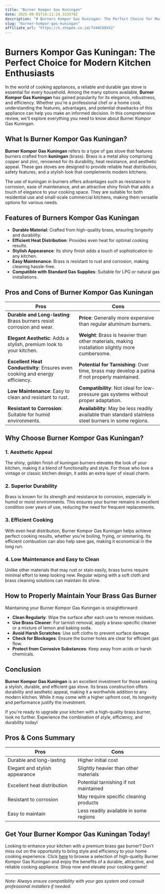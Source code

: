 ```yaml
---
title: "Burner Kompor Gas Kuningan"
date: 2025-09-01T14:11:24.333578Z
description: "# Burners Kompor Gas Kuningan: The Perfect Choice for Modern Kitchen Enthusiasts..."
slug: "burner-kompor-gas-kuningan"
affiliate_url: "https://s.shopee.co.id/7V44C68VX2"
---
```

# Burners Kompor Gas Kuningan: The Perfect Choice for Modern Kitchen Enthusiasts

In the world of cooking appliances, a reliable and durable gas stove is essential for every household. Among the many options available, **Burner Kompor Gas Kuningan** has gained popularity for its elegance, robustness, and efficiency. Whether you're a professional chef or a home cook, understanding the features, advantages, and potential drawbacks of this appliance can help you make an informed decision. In this comprehensive review, we'll explore everything you need to know about Burner Kompor Gas Kuningan.

## What Is Burner Kompor Gas Kuningan?

**Burner Kompor Gas Kuningan** refers to a type of gas stove that features burners crafted from **kuningan** (brass). Brass is a metal alloy comprising copper and zinc, renowned for its durability, heat resistance, and aesthetic appeal. These gas stoves are designed to provide reliable heat distribution, safety features, and a stylish look that complements modern kitchens.

The use of kuningan in burners offers advantages such as resistance to corrosion, ease of maintenance, and an attractive shiny finish that adds a touch of elegance to your cooking space. They are suitable for both residential use and small-scale commercial kitchens, making them versatile options for various needs.

## Features of Burners Kompor Gas Kuningan

- **Durable Material**: Crafted from high-quality brass, ensuring longevity and durability.
- **Efficient Heat Distribution**: Provides even heat for optimal cooking results.
- **Stylish Appearance**: Its shiny finish adds a touch of sophistication to any kitchen.
- **Easy Maintenance**: Brass is resistant to rust and corrosion, making cleaning hassle-free.
- **Compatible with Standard Gas Supplies**: Suitable for LPG or natural gas installations.

## Pros and Cons of Burner Kompor Gas Kuningan

| **Pros** | **Cons** |
|------------|------------|
| **Durable and Long-lasting**: Brass burners resist corrosion and wear. | **Price**: Generally more expensive than regular aluminum burners. |
| **Elegant Aesthetic**: Adds a stylish, premium look to your kitchen. | **Weight**: Brass is heavier than other materials, making installation slightly more cumbersome. |
| **Excellent Heat Conductivity**: Ensures even cooking and energy efficiency. | **Potential for Tarnishing**: Over time, brass may develop a patina if not properly maintained. |
| **Low Maintenance**: Easy to clean and resistant to rust. | **Compatibility**: Not ideal for low-pressure gas systems without proper adaptation. |
| **Resistant to Corrosion**: Suitable for humid environments. | **Availability**: May be less readily available than standard stainless steel burners in some regions. |

## Why Choose Burner Kompor Gas Kuningan?

### 1. **Aesthetic Appeal**

The shiny, golden finish of kuningan burners elevates the look of your kitchen, making it a blend of functionality and style. For those who love a vintage or classic kitchen design, it adds an extra layer of visual charm.

### 2. **Superior Durability**

Brass is known for its strength and resistance to corrosion, especially in humid or moist environments. This ensures your burner remains in excellent condition over years of use, reducing the need for frequent replacements.

### 3. **Efficient Cooking**

With even heat distribution, Burner Kompor Gas Kuningan helps achieve perfect cooking results, whether you're boiling, frying, or simmering. Its efficient combustion can also help save gas, making it economical in the long run.

### 4. **Low Maintenance and Easy to Clean**

Unlike other materials that may rust or stain easily, brass burns require minimal effort to keep looking new. Regular wiping with a soft cloth and brass cleaning solutions can maintain its shine.

## How to Properly Maintain Your Brass Gas Burner

Maintaining your Burner Kompor Gas Kuningan is straightforward:

- **Clean Regularly**: Wipe the surface after each use to remove residues.
- **Use Brass Cleaner**: For tarnish removal, apply a brass-specific cleaner or a mixture of lemon and baking soda.
- **Avoid Harsh Scratches**: Use soft cloths to prevent surface damage.
- **Check for Blockages**: Ensure the burner holes are clear for efficient gas flow.
- **Protect from Corrosive Substances**: Keep away from acids or harsh chemicals.

## Conclusion

**Burner Kompor Gas Kuningan** is an excellent investment for those seeking a stylish, durable, and efficient gas stove. Its brass construction offers durability and aesthetic appeal, making it a worthwhile addition to any modern kitchen. While it may come with a higher upfront cost, its longevity and performance justify the investment.

If you're ready to upgrade your kitchen with a high-quality brass burner, look no further. Experience the combination of style, efficiency, and durability today!

## Pros & Cons Summary

| **Pros** | **Cons** |
|------------|------------|
| Durable and long-lasting | Higher initial cost |
| Elegant and stylish appearance | Slightly heavier than other materials |
| Excellent heat distribution | Potential tarnishing if not maintained |
| Resistant to corrosion | May require specific cleaning products |
| Easy to maintain | Less readily available in some regions |

## Get Your Burner Kompor Gas Kuningan Today!

Looking to enhance your kitchen with a premium brass gas burner? Don’t miss out on the opportunity to bring style and efficiency to your home cooking experience. Click [here](https://s.shopee.co.id/7V44C68VX2) to browse a selection of high-quality Burner Kompor Gas Kuningan and enjoy the benefits of a durable, attractive, and reliable cooking appliance. Shop now and elevate your cooking game!

---

*Note: Always ensure compatibility with your gas system and consult professional installers if needed.*